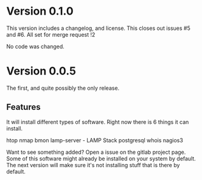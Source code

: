 # Version 0.1.0

This version includes a changelog, and license. This closes out issues #5 and #6.
All set for merge request !2

No code was changed.

# Version 0.0.5

The first, and quite possibly the only release.

## Features

It will install different types of software. Right now there is 6 things it can install.

htop
nmap 
bmon
lamp-server - LAMP Stack 
postgresql
whois
nagios3

Want to see something added? Open a issue on the gitlab project page. Some of this 
software might already be installed on your system by default. The next version will
make sure it's not installing stuff that is there by default.

